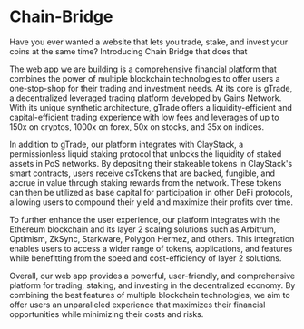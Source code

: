 # Chain-Bridge
Have you ever wanted a website that lets you trade, stake, and invest your coins at the same time? Introducing Chain Bridge that does that


The web app we are building is a comprehensive financial platform that combines the power of multiple blockchain technologies to offer users a one-stop-shop for their trading and investment needs. At its core is gTrade, a decentralized leveraged trading platform developed by Gains Network. With its unique synthetic architecture, gTrade offers a liquidity-efficient and capital-efficient trading experience with low fees and leverages of up to 150x on cryptos, 1000x on forex, 50x on stocks, and 35x on indices.

In addition to gTrade, our platform integrates with ClayStack, a permissionless liquid staking protocol that unlocks the liquidity of staked assets in PoS networks. By depositing their stakeable tokens in ClayStack's smart contracts, users receive csTokens that are backed, fungible, and accrue in value through staking rewards from the network. These tokens can then be utilized as base capital for participation in other DeFi protocols, allowing users to compound their yield and maximize their profits over time.

To further enhance the user experience, our platform integrates with the Ethereum blockchain and its layer 2 scaling solutions such as Arbitrum, Optimism, ZkSync, Starkware, Polygon Hermez, and others. This integration enables users to access a wider range of tokens, applications, and features while benefitting from the speed and cost-efficiency of layer 2 solutions.

Overall, our web app provides a powerful, user-friendly, and comprehensive platform for trading, staking, and investing in the decentralized economy. By combining the best features of multiple blockchain technologies, we aim to offer users an unparalleled experience that maximizes their financial opportunities while minimizing their costs and risks.


